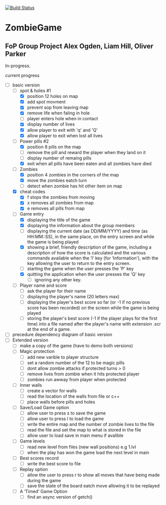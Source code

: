 [![Build Status](https://magnum.travis-ci.com/hillliam/zombiegame.svg?token=Y1339iZFApz4EjDASsTe&branch=master)](https://magnum.travis-ci.com/hillliam/zombiegame)


# ZombieGame
FoP Group Project
Alex Ogden, Liam Hill, Oliver Parker
------------------------------------
In-progress.

current progress

- [ ] basic version
  - [ ] spot & holes #1
    - [x] position 12 holes on map
    - [x] add spot movment
    - [x] prevent sop from leaving map
    - [x] remove life when faling in hole
    - [ ] player enters hole when in contact
    - [x] display number of lives
    - [x] allow player to exit with 'q' and 'Q'
    - [x] allow player to exit when lost all lives
  - [ ] Power pills #2
    - [x] position 8 pills on the map
    - [ ] remove the pill and reward the player when they land on it
    - [ ] display number of remaing pills
    - [x] exit when all pills have been eaten and all zombies have died
  - [ ] Zombies
    - [x] position 4 zombies in the corners of the map
    - [x] move the zombies eatch turn
    - [ ] detect when zombie has hit other item on map
  - [x] cheat codes
    - [x] f stops the zombies from moving
    - [x] x removes all zombies from map
    - [x] e removes all pills from map
  - [ ] Game entry
    - [x] displaying the title of the game
    - [x] displaying the information about the group members
    - [ ] displaying the current date (as DD/MM/YYYY) and time (as HH:MM::SS), in the same place, on the entry screen and while the game is being played
    - [x] showing a brief, friendly description of the game, including a description of how the score is calculated and the various commands available when the ’I’ key (for ‘Information'), with the <Enter> key allowing the user to return to the entry screen.
    - [ ] starting the game when the user presses the 'P' key
    - [x] quitting the application when the user presses the 'Q' key
	  - [ ] ignoring any other key.
  - [ ] Player name and score
    - [ ] ask the player for their name
    - [ ] displaying the player's name (20 letters max)
    - [ ] displaying the player's best score so far (or -1 if no previous score has been recorded) on the screen while the game is being played
    - [ ] storing the player's best score (-1 if the player plays for the first time) into a file named after the player's name with extension .scr at the end of a game.
- [ ] precedure dependency diagram of basic version
- [ ] Extended version
  - [ ] make a copy of the game (have to demo both versions)
  - [ ] Magic protection
    - [ ] add new varible to player structure
    - [ ] set a random number of the 12 to be magic pills
    - [ ] dont allow zombie attacks if protected turns > 0
    - [ ] remove lives from zombie when it hits protected player
    - [ ] zombies run awway from player when protected
  - [ ] Inner walls
    - [ ] create a vector<item> for walls
    - [ ] read the location of the walls from file or c++
    - [ ] place walls before pills and holes
  - [ ] Save/Load Game option
    - [ ] allow user to press s to save the game
    - [ ] allow user to press l to load the game
    - [ ] write the entire map and the number of zombie lives to the file
    - [ ] read the file and set the map to what is stored in the file
    - [ ] allow user to load save in main menu if avalible
  - [ ] Game levels
    - [ ] read new level from files (new wall positions) e.g 1.lvl
    - [ ] when the play has won the game load the next level in main
  - [ ] Best scores record
    - [ ] write the best score to file
  - [ ] Replay option
    - [ ] allow the user to press r to show all moves that have being made during the game
    - [ ] save the state of the board eatch move allowing it to be replayed
  - [ ] A ‘Timed’ Game Option
    - [ ] find an async version of getch()
